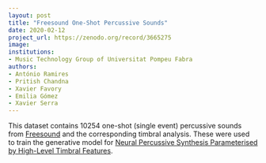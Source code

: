 ```yaml
---
layout: post
title: "Freesound One-Shot Percussive Sounds"
date: 2020-02-12
project_url: https://zenodo.org/record/3665275
image:
institutions:
- Music Technology Group of Universitat Pompeu Fabra
authors: 
- António Ramires
- Pritish Chandna
- Xavier Favory
- Emilia Gómez
- Xavier Serra
---
```

This dataset contains 10254 one-shot (single event) percussive sounds from [Freesound](https://freesound.org/) and the corresponding timbral analysis. These were used to train the generative model for [Neural Percussive Synthesis Parameterised by High-Level Timbral Features](https://arxiv.org/abs/1911.11853).

